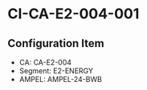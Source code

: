 # CI-CA-E2-004-001

## Configuration Item
- CA: CA-E2-004
- Segment: E2-ENERGY
- AMPEL: AMPEL-24-BWB
